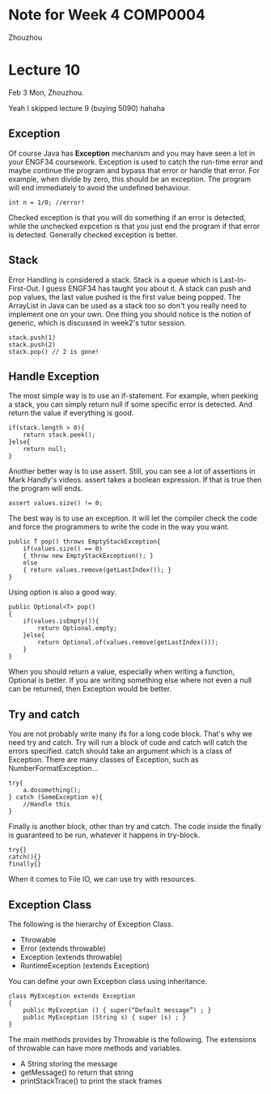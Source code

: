 # Note for Week 4 COMP0004

Zhouzhou

# Lecture 10

Feb 3 Mon, Zhouzhou.

Yeah I skipped lecture 9 (buying 5090) hahaha

## Exception

Of course Java has **Exception** mechanism and you may have seen a lot in your ENGF34
coursework. Exception is used to catch the run-time error and maybe continue the program and bypass 
that error or handle that error. For example, when divide by zero, this should be an exception.
The program will end immediately to avoid the undefined behaviour.

    int n = 1/0; //error!

Checked exception is that you will do something if an error is detected, while the unchecked
expcetion is that you just end the program if that error is detected. Generally checked
exception is better. 

## Stack

Error Handling is considered a stack. Stack is a queue which is Last-In-First-Out. I guess ENGF34 has
taught you about it. A stack can push and pop values, the last value pushed is the first value
being popped. The ArrayList in Java can be used as a stack too so don't you really need to
implement one on your own. One thing you should notice is the notion of generic, which is discussed
in week2's tutor session.

    stack.push(1)
    stack.push(2)
    stack.pop() // 2 is gone!

## Handle Exception

The most simple way is to use an if-statement. For example, when peeking a stack, you can simply
return null if some specific error is detected. And return the value if everything is good.

    if(stack.length > 0){
        return stack.peek();
    }else{
        return null;
    }

Another better way is to use assert. Still, you can see a lot of assertions in Mark Handly's videos.
assert takes a boolean expression. If that is true then the program will ends.

    assert values.size() != 0;

The best way is to use an exception. It will let the compiler check the code and force
the programmers to write the code in the way you want.

    public T pop() throws EmptyStackException{
        if(values.size() == 0)
        { throw new EmptyStackException(); }
        else
        { return values.remove(getLastIndex()); }
    }

Using option is also a good way. 

    public Optional<T> pop()
    {
        if(values.isEmpty()){
            return Optional.empty;
        }else{
            return Optional.of(values.remove(getLastIndex()));
        }
    }

When you should return a value, especially when writing a function, Optional is better. If
you are writing something else where not even a null can be returned, then Exception would
be better. 

## Try and catch

You are not probably write many ifs for a long code block. That's why we need try and catch. Try
will run a block of code and catch will catch the errors specified. catch should take an argument
which is a class of Exception. There are many classes of Exception, such as NumberFormatException...

    try{
        a.dosomething();
    } catch (SomeException e){
        //Handle this
    }

Finally is another block, other than try and catch. The code inside the finally is guaranteed to
be run, whatever it happens in try-block.

    try{}
    catch(){}
    finally{}

When it comes to File IO, we can use try with resources. 

## Exception Class

The following is the hierarchy of Exception Class.

-   Throwable
- Error (extends throwable)
- Exception (extends throwable)
- RuntimeException (extends Exception)

You can define your own Exception class using inheritance.  

    class MyException extends Exception
    {
        public MyException () { super(“Default message”) ; }
        public MyException (String s) { super (s) ; }
    }

The main methods provides by Throwable is the following. The extensions of throwable
can have more methods and variables.

-   A String storing the message
- getMessage() to return that string
- printStackTrace() to print the stack frames